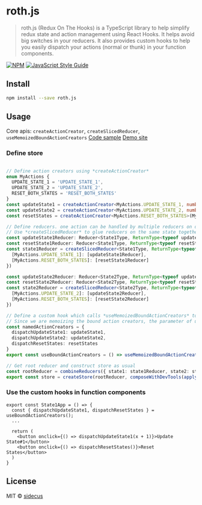 # roth.js

> roth.js (Redux On The Hooks) is a TypeScript library to help simplify redux state and action management using React Hooks.
> It helps avoid big switches in your reducers. It also provides custom hooks to help you easily dispatch your actions (normal or thunk) in your function components.

[![NPM](https://img.shields.io/npm/v/roth.js.svg)](https://www.npmjs.com/package/roth.js) [![JavaScript Style Guide](https://img.shields.io/badge/code_style-standard-brightgreen.svg)](https://standardjs.com)

## Install

```bash
npm install --save roth.js
```

## Usage
Core apis: ```createActionCreator```, ```createSlicedReducer```, ```useMemoizedBoundActionCreators```
[Code sample](https://github.com/sidecus/reactstudy/tree/master/src/ReduxHooks)
[Demo site](https://sidecus.github.io/reactstudy/)

### Define store
```typescript

// Define action creators using *createActionCreator*
enum MyActions {
  UPDATE_STATE_1 = 'UPDATE_STATE_1',
  UPDATE_STATE_2 = 'UPDATE_STATE_2',
  RESET_BOTH_STATES = 'RESET_BOTH_STATES'
}
const updateState1 = createActionCreator<MyActions.UPDATE_STATE_1, number>(MyActions.UPDATE_STATE_1)
const updateState2 = createActionCreator<MyActions.UPDATE_STATE_2, number>(MyActions.UPDATE_STATE_2)
const resetStates = createActionCreator<MyActions.RESET_BOTH_STATES>(MyActions.RESET_BOTH_STATES)

// Define reducers. one action can be handled by multiple reducers on different state slices.
// Use *createSlicedReducer* to glue reducers on the same state together without using switch statements
const updateState1Reducer: Reducer<State1Type, ReturnType<typeof updateState1>> = (state, action) => {...}
const resetState1Reducer: Reducer<State1Type, ReturnType<typeof resetStates>> = (state, action) => {...}
const state1Reducer = createSlicedReducer<State1Type, ReturnType<typeof updateState1> | ReturnType<typeof resetStates>>(DefaultState1, {
  [MyActions.UPDATE_STATE_1]: [updateState1Reducer],
  [MyActions.RESET_BOTH_STATES]: [resetState1Reducer]
})

const updateState2Reducer: Reducer<State2Type, ReturnType<typeof updateState2>> = (state, action) => {...}
const resetState2Reducer: Reducer<State2Type, ReturnType<typeof resetStates>> = (state, action) => {...}
const state2Reducer = createSlicedReducer<State2Type, ReturnType<typeof updateState2> | ReturnType<typeof resetStates>>(DefaultState2, {
  [MyActions.UPDATE_STATE_2]: [updateState2Reducer],
  [MyActions.RESET_BOTH_STATES]: [resetState2Reducer]
})

// Define a custom hook which calls *useMemoizedBoundActionCreators* to expose named bound action creators.
// Since we are memoizing the bound action creators, the parameter of useMemoizedBoundActionCreators is defined as a global const.
const namedActionCreators = {
  dispatchUpdateState1: updateState1,
  dispatchUpdateState2: updateState2,
  dispatchResetStates: resetStates
}
export const useBoundActionCreators = () => useMemoizedBoundActionCreators(namedActionCreators)

// Get root reducer and construct store as usual
const rootReducer = combineReducers({ state1: state1Reducer, state2: state2Reducer})
export const store = createStore(rootReducer, composeWithDevTools(applyMiddleware(thunk)))

```

### Use the custom hooks in function components
```tsx
export const State1App = () => {
  const { dispatchUpdateState1, dispatchResetStates } = useBoundActionCreators();
  ...

  return (
    <button onclick={() => dispatchUpdateState1(x + 1)}>Update State#1</button>
    <button onclick={() => dispatchResetStates()}>Reset States</button>
  )
}

```

## License

MIT © [sidecus](https://github.com/sidecus)
